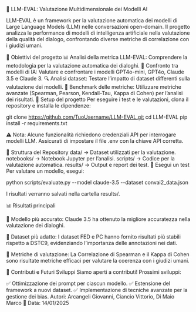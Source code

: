 🚀 LLM-EVAL: Valutazione Multidimensionale dei Modelli AI

LLM-EVAL è un framework per la valutazione automatica dei modelli di Large Language Models (LLM) nelle conversazioni open-domain. Il progetto analizza le performance di modelli di intelligenza artificiale nella valutazione della qualità del dialogo, confrontando diverse metriche di correlazione con i giudizi umani.

📌 Obiettivi del progetto
📊 Analisi della metrica LLM-EVAL: Comprendere la metodologia per la valutazione automatica dei dialoghi.
🤖 Confronto tra modelli di IA: Valutare e confrontare i modelli GPT4o-mini, GPT4o, Claude 3.5 e Claude 3.
🔍 Analisi dataset: Testare l’impatto di dataset differenti sulla valutazione dei modelli.
🎯 Benchmark delle metriche: Utilizzare metriche avanzate (Spearman, Pearson, Kendall-Tau, Kappa di Cohen) per l’analisi dei risultati.
🔧 Setup del progetto
Per eseguire i test e le valutazioni, clona il repository e installa le dipendenze:

git clone https://github.com/TuoUsername/LLM-EVAL.git
cd LLM-EVAL
pip install -r requirements.txt

⚠️ Nota: Alcune funzionalità richiedono credenziali API per interrogare modelli LLM. Assicurati di impostare il file .env con la chiave API corretta.

📂 Struttura del Repository
data/ → Dataset utilizzati per la valutazione.
notebooks/ → Notebook Jupyter per l’analisi.
scripts/ → Codice per la valutazione automatica.
results/ → Output e report dei test.
🚀 Esegui un test
Per valutare un modello, esegui:

python scripts/evaluate.py --model claude-3.5 --dataset convai2_data.json

I risultati verranno salvati nella cartella results/.

📊 Risultati principali

📌 Modello più accurato: Claude 3.5 ha ottenuto la migliore accuratezza nella valutazione dei dialoghi.

📌 Dataset più adatto: I dataset FED e PC hanno fornito risultati più stabili rispetto a DSTC9, evidenziando l’importanza delle annotazioni nei dati.

📌 Metriche di valutazione: La Correlazione di Spearman e il Kappa di Cohen sono risultate metriche efficaci per valutare la coerenza con i giudizi umani.

📢 Contributi e Futuri Sviluppi
Siamo aperti a contributi! Prossimi sviluppi:

✅ Ottimizzazione dei prompt per ciascun modello.
✅ Estensione del framework a nuovi dataset.
✅ Implementazione di tecniche avanzate per la gestione dei bias.
Autori: Arcangeli Giovanni, Ciancio Vittorio, Di Maio Marco
📅 Data: 14/01/2025
